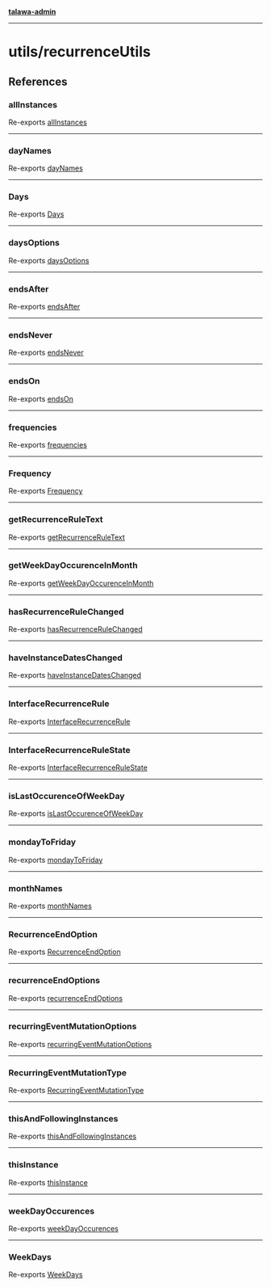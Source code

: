 [**talawa-admin**](../../README.md)

***

# utils/recurrenceUtils

## References

### allInstances

Re-exports [allInstances](recurrenceConstants/variables/allInstances.md)

***

### dayNames

Re-exports [dayNames](recurrenceConstants/variables/dayNames.md)

***

### Days

Re-exports [Days](recurrenceConstants/variables/Days.md)

***

### daysOptions

Re-exports [daysOptions](recurrenceConstants/variables/daysOptions.md)

***

### endsAfter

Re-exports [endsAfter](recurrenceConstants/variables/endsAfter.md)

***

### endsNever

Re-exports [endsNever](recurrenceConstants/variables/endsNever.md)

***

### endsOn

Re-exports [endsOn](recurrenceConstants/variables/endsOn.md)

***

### frequencies

Re-exports [frequencies](recurrenceConstants/variables/frequencies.md)

***

### Frequency

Re-exports [Frequency](recurrenceTypes/enumerations/Frequency.md)

***

### getRecurrenceRuleText

Re-exports [getRecurrenceRuleText](recurrenceUtilityFunctions/functions/getRecurrenceRuleText.md)

***

### getWeekDayOccurenceInMonth

Re-exports [getWeekDayOccurenceInMonth](recurrenceUtilityFunctions/functions/getWeekDayOccurenceInMonth.md)

***

### hasRecurrenceRuleChanged

Re-exports [hasRecurrenceRuleChanged](recurrenceUtilityFunctions/functions/hasRecurrenceRuleChanged.md)

***

### haveInstanceDatesChanged

Re-exports [haveInstanceDatesChanged](recurrenceUtilityFunctions/functions/haveInstanceDatesChanged.md)

***

### InterfaceRecurrenceRule

Re-exports [InterfaceRecurrenceRule](recurrenceTypes/interfaces/InterfaceRecurrenceRule.md)

***

### InterfaceRecurrenceRuleState

Re-exports [InterfaceRecurrenceRuleState](recurrenceTypes/interfaces/InterfaceRecurrenceRuleState.md)

***

### isLastOccurenceOfWeekDay

Re-exports [isLastOccurenceOfWeekDay](recurrenceUtilityFunctions/functions/isLastOccurenceOfWeekDay.md)

***

### mondayToFriday

Re-exports [mondayToFriday](recurrenceConstants/variables/mondayToFriday.md)

***

### monthNames

Re-exports [monthNames](recurrenceConstants/variables/monthNames.md)

***

### RecurrenceEndOption

Re-exports [RecurrenceEndOption](recurrenceTypes/enumerations/RecurrenceEndOption.md)

***

### recurrenceEndOptions

Re-exports [recurrenceEndOptions](recurrenceConstants/variables/recurrenceEndOptions.md)

***

### recurringEventMutationOptions

Re-exports [recurringEventMutationOptions](recurrenceConstants/variables/recurringEventMutationOptions.md)

***

### RecurringEventMutationType

Re-exports [RecurringEventMutationType](recurrenceTypes/enumerations/RecurringEventMutationType.md)

***

### thisAndFollowingInstances

Re-exports [thisAndFollowingInstances](recurrenceConstants/variables/thisAndFollowingInstances.md)

***

### thisInstance

Re-exports [thisInstance](recurrenceConstants/variables/thisInstance.md)

***

### weekDayOccurences

Re-exports [weekDayOccurences](recurrenceConstants/variables/weekDayOccurences.md)

***

### WeekDays

Re-exports [WeekDays](recurrenceTypes/enumerations/WeekDays.md)
